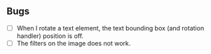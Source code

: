 ## Bugs

- [ ] When I rotate a text element, the text bounding box (and rotation handler) position is off.
- [ ] The filters on the image does not work.
